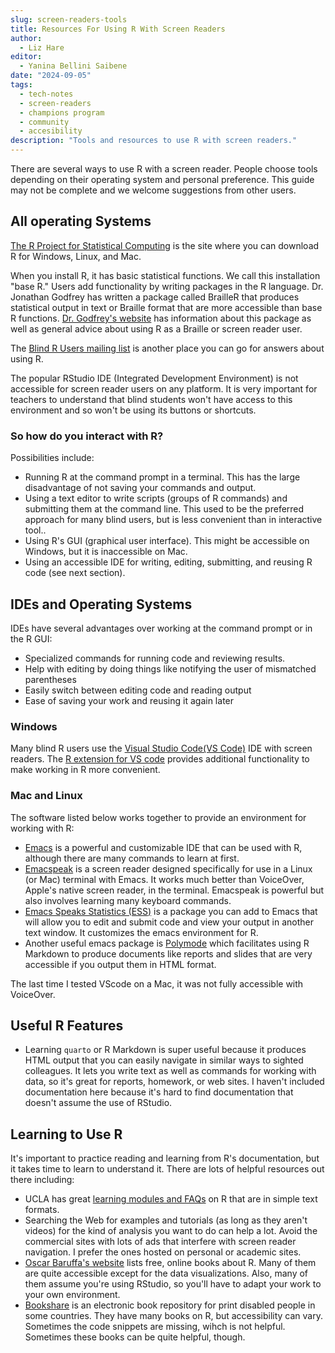 ```yaml
---
slug: screen-readers-tools
title: Resources For Using R With Screen Readers
author:
  - Liz Hare
editor:
  - Yanina Bellini Saibene
date: "2024-09-05"
tags:
  - tech-notes
  - screen-readers
  - champions program
  - community
  - accesibility
description: "Tools and resources to use R with screen readers."
---
```


There are several ways to use R with a screen reader.
People choose tools depending on their operating system and personal preference.
This guide may not be complete and we welcome suggestions from other users.

## All operating Systems

[The R Project for Statistical Computing](https://www.r-project.org) is the site where you can download R for Windows, Linux, and Mac.

When you install R, it has basic statistical functions.
We call this installation "base R."
Users add functionality by writing packages in the R language.
Dr. Jonathan Godfrey has written a package called BrailleR that produces statistical output in text or Braille format that are more accessible than base R functions.
[Dr. Godfrey's website](https://r-resources.massey.ac.nz/BrailleR/) has information about this package as well as general advice about using R as a Braille or screen reader user.

The [Blind R Users mailing list](https://www.nfbnet.org/mailman/listinfo/blindrug_nfbnet.org) is another place you can go for answers about using R.

The popular RStudio IDE (Integrated Development Environment) is not accessible for screen reader users on any platform.
It is very important for teachers to understand that blind students won't have access to this environment and so won't be using its buttons or shortcuts. 

### So how do you interact with R?

Possibilities include:

* Running R at the command prompt in a terminal. This has the large disadvantage of not saving your commands and output.
* Using a text editor to write scripts (groups of R commands) and submitting them at the command line. This used to be the preferred approach for many blind users, but is less convenient than in interactive tool..
* Using R's GUI (graphical user interface). This might be accessible on Windows, but it is inaccessible on Mac.
* Using an accessible IDE for writing, editing, submitting, and reusing R code (see next section).

## IDEs and Operating Systems

IDEs have several advantages over working at the command prompt or in the R GUI: 

* Specialized commands for running code and reviewing results.
* Help with editing by doing things like notifying the user of mismatched parentheses
* Easily switch between editing code and reading output
* Ease of saving your work and reusing it again later

### Windows

Many blind R users use the [Visual Studio Code(VS Code)](https://code.visualstudio.com) IDE with screen readers.
The [R extension for VS code](https://marketplace.visualstudio.com/items?itemName=REditorSupport.r)
provides additional functionality to make working in R more convenient.


### Mac and Linux

The software listed below works together to provide an environment for working with R:

* [Emacs](https://www.gnu.org/software/emacs/) is a powerful and customizable IDE that
can be used with R, although there are many commands to learn at first.
* [Emacspeak](https://github.com/tvraman/emacspeak) is a screen reader designed specifically for use 
in a Linux (or Mac) terminal with Emacs. 
It works much better than VoiceOver, Apple's native screen reader, in the terminal.
Emacspeak is powerful but also involves learning many keyboard commands.
* [Emacs Speaks Statistics (ESS)](https://ess.r-project.org) is a package you can add to Emacs that will allow you to edit and submit code and view your output in another text window. 
It customizes the emacs environment for R.
* Another useful emacs package is [Polymode](https://polymode.github.io) which facilitates using R Markdown to produce documents like reports and slides that are very accessible if you output them in HTML format.

The last time I tested VScode on a Mac, it was not fully accessible with VoiceOver.


## Useful R Features

* Learning `quarto` or R Markdown is super useful because it produces HTML
output that you can easily navigate in similar ways to sighted colleagues. 
It lets you write text as well as commands for working with data, so it's great for reports, homework, or web sites. 
I haven't included documentation here because it's hard to find documentation that doesn't assume the use of RStudio.


## Learning to Use R

It's important to practice reading and learning from R's documentation, but it takes time to learn to understand it. There are lots of helpful resources out there including:

* UCLA has great [learning modules and FAQs](https://stats.oarc.ucla.edu/r/) on R that are in simple text formats.
* Searching the Web for examples and tutorials (as long as they aren't videos) for the kind of analysis you want to do can help a lot. Avoid the commercial sites with lots of ads that interfere with screen reader navigation. I prefer the ones hosted on personal or academic sites.
* [Oscar Baruffa's website](https://www.bigbookofr.com) lists free, online books about R. Many of them are quite accessible except for the data visualizations. Also, many of them assume you're using RStudio, so you'll have to adapt your work to your own environment.
* [Bookshare](https://bookshare.org) is an electronic book repository for print disabled people in some countries. They have many books on R, but accessibility can vary. Sometimes the code snippets are missing, wihch is not helpful. Sometimes these books can be quite helpful, though.